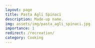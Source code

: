 ```yaml
---
layout: page
title: Pasta Agli Spinaci
description: Made-up name.
img: assets/img/pasta_agli_spinaci.jpg
importance: 1
redirect: /recreation/
category: Cooking
---
```

